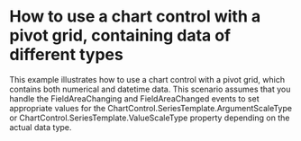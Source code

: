# How to use a chart control with a pivot grid, containing data of different types


<p>This example illustrates how to use a chart control with a pivot grid, which contains both numerical and datetime data. This scenario assumes that you handle the FieldAreaChanging and FieldAreaChanged events to set appropriate values for the ChartControl.SeriesTemplate.ArgumentScaleType or ChartControl.SeriesTemplate.ValueScaleType property depending on the actual data type.</p>

<br/>


